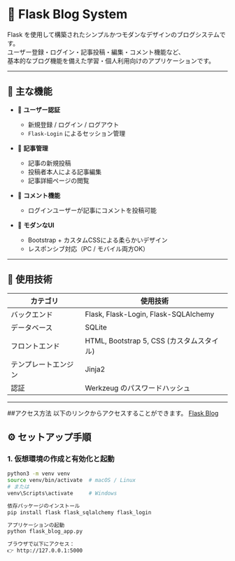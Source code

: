 # 📝 Flask Blog System

Flask を使用して構築されたシンプルかつモダンなデザインのブログシステムです。  
ユーザー登録・ログイン・記事投稿・編集・コメント機能など、  
基本的なブログ機能を備えた学習・個人利用向けのアプリケーションです。

---

## 🚀 主な機能

- 🔐 **ユーザー認証**
  - 新規登録 / ログイン / ログアウト  
  - `Flask-Login` によるセッション管理  

- 📰 **記事管理**
  - 記事の新規投稿  
  - 投稿者本人による記事編集  
  - 記事詳細ページの閲覧  

- 💬 **コメント機能**
  - ログインユーザーが記事にコメントを投稿可能  

- 🎨 **モダンなUI**
  - Bootstrap + カスタムCSSによる柔らかいデザイン  
  - レスポンシブ対応（PC / モバイル両方OK）  

---

## 🧱 使用技術

| カテゴリ | 使用技術 |
|-----------|-----------|
| バックエンド | Flask, Flask-Login, Flask-SQLAlchemy |
| データベース | SQLite |
| フロントエンド | HTML, Bootstrap 5, CSS (カスタムスタイル) |
| テンプレートエンジン | Jinja2 |
| 認証 | Werkzeug のパスワードハッシュ |

---
##アクセス方法
以下のリンクからアクセスすることができます。
[Flask Blog](https://hiroki.pythonanywhere.com/)

## ⚙️ セットアップ手順

### 1. 仮想環境の作成と有効化と起動
```bash
python3 -m venv venv
source venv/bin/activate  # macOS / Linux
# または
venv\Scripts\activate     # Windows

依存パッケージのインストール
pip install flask flask_sqlalchemy flask_login

アプリケーションの起動
python flask_blog_app.py

ブラウザで以下にアクセス：
👉 http://127.0.0.1:5000

